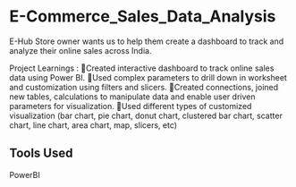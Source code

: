 # E-Commerce_Sales_Data_Analysis

E-Hub Store owner wants us to help them create a dashboard to track and analyze their online sales across India.


Project Learnings : 
📌Created interactive dashboard to track online sales data using Power BI.
📌Used complex parameters to drill down in worksheet and customization using filters and slicers.
📌Created connections, joined new tables, calculations to manipulate data and enable user driven parameters for visualization.
📌Used different types of customized visualization (bar chart, pie chart, donut chart, clustered bar chart, scatter chart, line chart, area chart, map, slicers, etc)

## Tools Used
PowerBI
